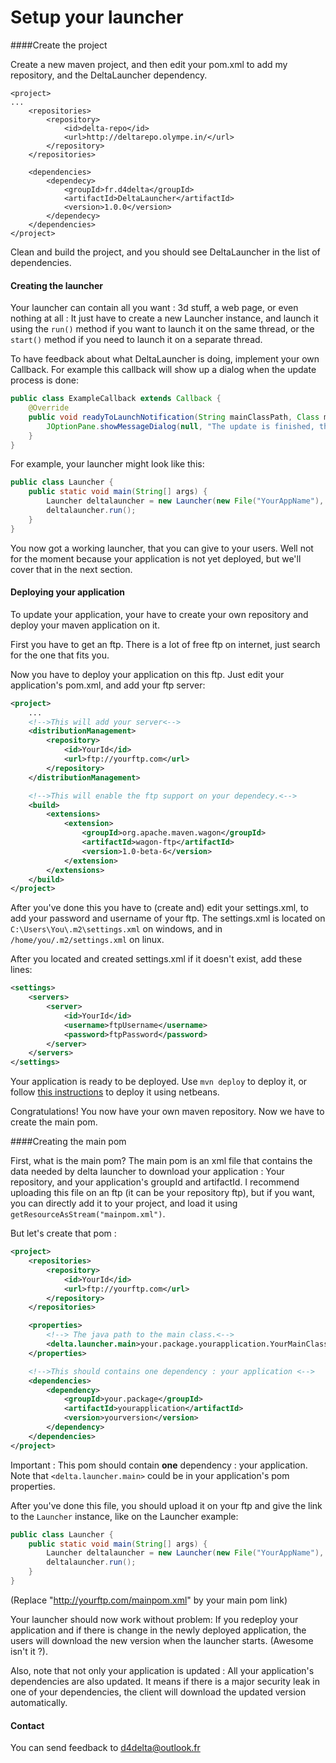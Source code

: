 # Setup your launcher

####Create the project

Create a new maven project, and then edit your pom.xml to add my repository, and the DeltaLauncher dependency.

```
<project>
...
	<repositories>
		<repository>
			<id>delta-repo</id>
			<url>http://deltarepo.olympe.in/</url>
		</repository>
	</repositories>

	<dependencies>
		<dependecy>
			<groupId>fr.d4delta</groupId>
			<artifactId>DeltaLauncher</artifactId>
			<version>1.0.0</version>
		</dependecy>
	</dependencies>
</project>
```
Clean and build the project, and you should see DeltaLauncher in the list of dependencies.

#### Creating the launcher
Your launcher can contain all you want : 3d stuff, a web page, or even nothing at all : It just have to create a new Launcher instance, and launch it using the `run()` method if you want to launch it on the same thread, or the `start()` method if you need to launch it on a separate thread.

To have feedback about what DeltaLauncher is doing, implement your own Callback. For example this callback will show up a dialog when the update process is done:
```java
public class ExampleCallback extends Callback {
	@Override
	public void readyToLaunchNotification(String mainClassPath, Class mainClass, Method main) {
		JOptionPane.showMessageDialog(null, "The update is finished, the program will now launch.");	
	}
}
```
For example, your launcher might look like this:
```java
public class Launcher {
	public static void main(String[] args) {
		Launcher deltalauncher = new Launcher(new File("YourAppName"), new URL("http://yourftp.com/mainpom.xml").openStream(), new ExampleCallback()); 
		deltalauncher.run();
	}
}
```

You now got a working launcher, that you can give to your users. Well not for the moment because your application is not yet deployed, but we'll cover that in the next section.

#### Deploying your  application

To update your application, your have to create your own repository and deploy your maven application on it.

First you have to get an ftp. There is a lot of free ftp on internet, just search for the one that fits you.

Now you have to deploy your application on this ftp.
Just edit your application's pom.xml, and add your ftp server:

```xml
<project>
	...
	<!-->This will add your server<-->
	<distributionManagement>
		<repository>
			<id>YourId</id>
			<url>ftp://yourftp.com</url>
		</repository>
	</distributionManagement>

	<!-->This will enable the ftp support on your dependecy.<-->
	<build>
		<extensions>
			<extension>
				<groupId>org.apache.maven.wagon</groupId>
				<artifactId>wagon-ftp</artifactId>
				<version>1.0-beta-6</version>
			</extension>
		</extensions>
	</build>
</project>	
```

After you've done this you have to (create and) edit your settings.xml, to add your password and username of your ftp.
The settings.xml is located on `C:\Users\You\.m2\settings.xml` on windows, and in `/home/you/.m2/settings.xml` on linux.

After you located and created settings.xml if it doesn't exist, add these lines:

```xml
<settings>
	<servers>
		<server>
			<id>YourId</id>
			<username>ftpUsername</username>
			<password>ftpPassword</password>
		</server>
	</servers>
</settings>
```
Your application is ready to be deployed. Use `mvn deploy` to deploy it, or follow [this instructions](http://maxrohde.com/2013/02/11/deploy-maven-project-with-netbeans/) to deploy it using netbeans.

Congratulations! You now have your own maven repository. Now we have to create the main pom.

####Creating the main pom

First, what is the main pom? The main pom is an xml file that contains the data needed by delta launcher to download your application : Your repository, and your application's groupId and artifactId. I recommend uploading this file on an ftp (it can be your repository ftp), but if you want, you can directly add it to your project, and load it using ```getResourceAsStream("mainpom.xml")```.

But let's create that pom :

```xml
<project>
	<repositories>
		<repository>
			<id>YourId</id>
			<url>ftp://yourftp.com</url>
		</repository>
	</repositories>

	<properties>
		<!--> The java path to the main class.<-->
		<delta.launcher.main>your.package.yourapplication.YourMainClass</delta.launcher.main>
	</properties>

	<!-->This should contains one dependency : your application <-->
	<dependencies>
		<dependency>
			<groupId>your.package</groupId>
			<artifactId>yourapplication</artifactId>
			<version>yourversion</version>
		</dependency>
	</dependencies>
</project>
```
Important : This pom should contain **one** dependency : your application.
Note that ```<delta.launcher.main>``` could be in your application's pom properties.

After you've done this file, you should upload it on your ftp and give the link to the `Launcher` instance, like on the Launcher example:

```java
public class Launcher {
	public static void main(String[] args) {
		Launcher deltalauncher = new Launcher(new File("YourAppName"), new URL("http://yourftp.com/mainpom.xml").openStream(), new ExampleCallback()); 
		deltalauncher.run();
	}
}
```
(Replace "http://yourftp.com/mainpom.xml" by your main pom link)

Your launcher should now work without problem: If you redeploy your application and if there is change in the newly deployed application,  the users will download the new version when the launcher starts. (Awesome isn't it ?). 

Also, note that not only your application is updated : All your application's dependencies are also updated. It means if there is a major security leak in one of your dependencies, the client will download the updated version automatically.

#### Contact
You can send feedback to [d4delta@outlook.fr](d4delta@outlook.fr)